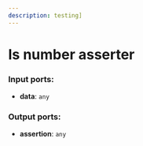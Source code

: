 ```yaml
---
description: testing]
---
```


# Is number asserter

### Input ports:

* __data__: `any`

### Output ports:

* __assertion__: `any`

